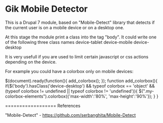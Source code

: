 Gik Mobile Detector
===================

This is a Drupal 7 module, based on "Mobile-Detect" library that detects if the current user is on a mobile device or on a desktop one.


At this stage the module print a class into the tag "body".
It could write one of the following three class names
  device-tablet
  device-mobile
  device-desktop

It is very usefull if you are used to limit certain javascript or css actions depending on the device.

For example you could have a colorbox only on mobile devices:

  $(document).ready(function(){
    add_colorbox();
  });
  function add_colorbox(){
    if($('body').hasClass('device-desktop') && typeof colorbox == 'object' && (typeof colorbox != undefined || typeof colorbox != 'undefined')){
    $(".my-colorbox-elements").colorbox({'max-width':'80%', 'max-height':'90%'});
    }
  }
  
==================
References

"Mobile-Detect" - https://github.com/serbanghita/Mobile-Detect
